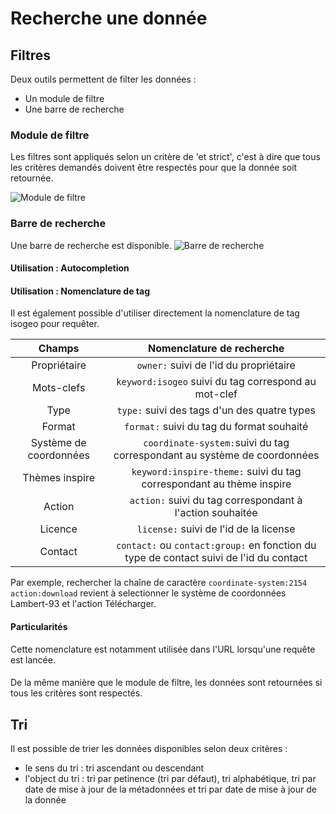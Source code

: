 # Recherche une donnée
## Filtres
Deux outils permettent de filter les données :
* Un module de filtre
* Une barre de recherche

### Module de filtre

Les filtres sont appliqués selon un critère de 'et strict', c'est à dire que tous les critères demandés doivent être respectés pour que la donnée soit retournée.

![Module de filtre](/assets/usage/filterWidget.PNG)

### Barre de recherche

Une barre de recherche est disponible.
![Barre de recherche](/assets/usage/researchBar.png)

#### Utilisation : Autocompletion

#### Utilisation : Nomenclature de tag
Il est également possible d'utiliser directement la nomenclature de tag isogeo pour requêter.

| Champs | Nomenclature de recherche |
|:------:|:----------------------------------:|
| Propriétaire | `owner:` suivi de l'id du propriétaire |
| Mots-clefs | `keyword:isogeo` suivi du tag correspond au mot-clef |
| Type | `type:` suivi des tags d'un des quatre types |
| Format | `format:` suivi du tag du format souhaité |
| Système de coordonnées | `coordinate-system:`suivi du tag correspondant au système de coordonnées |
| Thèmes inspire | `keyword:inspire-theme:` suivi du tag correspondant au thème inspire |
| Action | `action:` suivi du tag correspondant à l'action souhaitée |
| Licence | `license:` suivi de l'id de la license |
| Contact | `contact:` ou  `contact:group:` en fonction du type de contact suivi de l'id du contact |

Par exemple, rechercher la chaîne de caractère `coordinate-system:2154 action:download` revient à selectionner le système de coordonnées Lambert-93 et l'action Télécharger.

#### Particularités
Cette nomenclature est notamment utilisée dans l'URL lorsqu'une requête est lancée.

####
De la même manière que le module de filtre, les données sont retournées si tous les critères sont respectés.

## Tri
Il est possible de trier les données disponibles selon deux critères :
* le sens du tri : tri ascendant ou descendant
* l'object du tri : tri par petinence (tri par défaut), tri alphabétique, tri par date de mise à jour de la métadonnées et tri par date de mise à jour de la donnée
